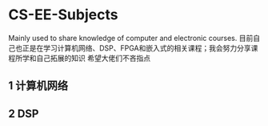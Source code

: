 # CS-EE-Subjects
Mainly used to share knowledge of computer and electronic courses.
目前自己也正是在学习计算机网络、DSP、FPGA和嵌入式的相关课程；我会努力分享课程所学和自己拓展的知识
希望大佬们不吝指点
## 1 计算机网络

## 2 DSP
